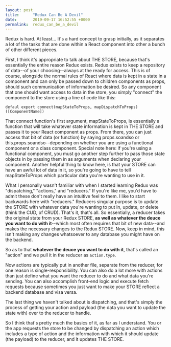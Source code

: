 ```yaml
---
layout: post
title:      "Redux Can Be A Devil"
date:       2019-09-17 16:52:55 +0000
permalink:  redux_can_be_a_devil
---
```



Redux is hard. At least... It's a hard concept to grasp initially, as it separates a lot of the tasks that are done within a React component into other a bunch of other different pieces.

First, I think it's appropriate to talk about THE STORE, because that's essentially the entire reason Redux exists. Redux exists to keep a repository of data--of your choosing--always at the ready for access. This is of course, alongside the normal rules of React where data is kept in a state in a component and can only be passed down to children components as props, should such communication of information be desired. So any component that one should want access to data in the store, you simply "connect" the component to the store using a line of code like this:

```
defaul export connect(mapStateToProps, mapDispatchToProps)([ComponentName]) 
```

That connect function's first argument, mapStateToProps, is  essentially a function that will take whatever state information is kept in THE STORE and passes it to your React component as props. From there, you can just access that bit of data (or function) by saying props.soandso or this.props.soandso--depending on whether you are using a functional component or a class component. Special note here: if you're using a functional component, you must go another step further to pass those state objects in by passing them in as arguments when declaring your component. Another helpful thing to know here, is that your STORE can have an awful lot of data in it, so you're going to have to tell mapStateToProps which particular data you're wanting to use in it.

What I personally wasn't familiar with when I started learning Redux was "dispatching," "actions," and "reducers." If you're like me, you'd have to admit these don't really have an intuitive feel to them. I like to start backwards here with "reducers." Reducers singular purpose is to update the STORE with whatever data you're wanting to put in, update, or delete (think the CUD, of CRUD). That's it, that's all. So essentially, a reducer takes the original state from your Redux STORE, **as well as whatever the deuce you want to do with it**--which most often requires that bit of new data--and makes the necessary changes to the Redux STORE. Now, keep in mind, this isn't making any changes whatsoever to any database you might have on the backend.

So as to that **whatever the deuce you want to do with it**, that's called an "action" and we pull it in the reducer as `action.type`.

Now actions are typically put in another file, separate from the reducer, for one reason is single-responsibility. You can also do a lot more with actions than just define what you want the reducer to do and what data you're sending. You can also accomplish front-end logic and execute fetch requests because sometimes you just want to make your STORE reflect a backend database and visa versa.

The last thing we haven't talked about is dispatching, and that's simply the process of getting your action and payload (the data you want to update the state with) over to the reducer to handle.

So I think that's pretty much the basics of it, as far as I understand. You or the app requests the store to be changed by dispatching an action which includes a type of action and the information with which it should update (the payload) to the reducer, and it updates THE STORE.


